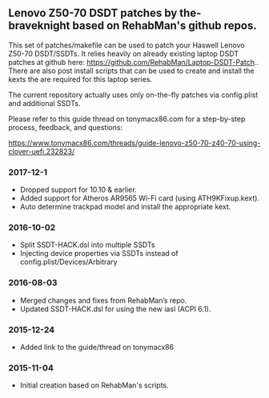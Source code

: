 ## Lenovo Z50-70 DSDT patches by the-braveknight based on RehabMan's github repos.

This set of patches/makefile can be used to patch your Haswell Lenovo Z50-70 DSDT/SSDTs.  It relies heavily on already existing laptop DSDT patches at github here: https://github.com/RehabMan/Laptop-DSDT-Patch.. There are also post install scripts that can be used to create and install the kexts the are required for this laptop series.

The current repository actually uses only on-the-fly patches via config.plist and additional SSDTs.

Please refer to this guide thread on tonymacx86.com for a step-by-step process, feedback, and questions:

https://www.tonymacx86.com/threads/guide-lenovo-z50-70-z40-70-using-clover-uefi.232823/

### 2017-12-1

- Dropped support for 10.10 & earlier.
- Added support for Atheros AR9565 Wi-Fi card (using ATH9KFixup.kext).
- Auto determine trackpad model and install the appropriate kext.


### 2016-10-02

- Split SSDT-HACK.dsl into multiple SSDTs
- Injecting device properties via SSDTs instead of config.plist/Devices/Arbitrary


### 2016-08-03

- Merged changes and fixes from RehabMan’s repo.
- Updated SSDT-HACK.dsl for using the new iasl (ACPI 6.1).


### 2015-12-24

- Added link to the guide/thread on tonymacx86


### 2015-11-04

- Initial creation based on RehabMan's scripts.


